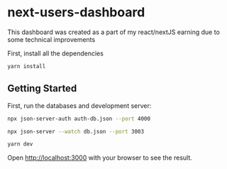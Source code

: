 # next-users-dashboard

This dashboard was created as a part of my react/nextJS earning due to some technical improvements

First, install all the dependencies

```bash
yarn install
```

## Getting Started

First, run the databases and development server:

```bash
npx json-server-auth auth-db.json --port 4000
```

```bash
npx json-server --watch db.json --port 3003
```

```bash
yarn dev
```

Open [http://localhost:3000](http://localhost:3000) with your browser to see the result.
